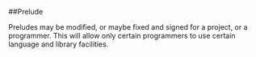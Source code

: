 ##Prelude

Preludes may be modified, or maybe fixed and signed for a project, or a programmer. This will allow only certain programmers to use certain language and library facilities.

